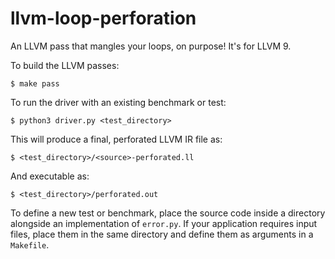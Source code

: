 # llvm-loop-perforation

An LLVM pass that mangles your loops, on purpose!
It's for LLVM 9.

To build the LLVM passes:

    $ make pass

To run the driver with an existing benchmark or test:

    $ python3 driver.py <test_directory>

This will produce a final, perforated LLVM IR file as:

    $ <test_directory>/<source>-perforated.ll

And executable as:

    $ <test_directory>/perforated.out

To define a new test or benchmark, place the source code inside a directory alongside an implementation of `error.py`. If your application requires input files, place them in the same directory and define them as arguments in a `Makefile`.